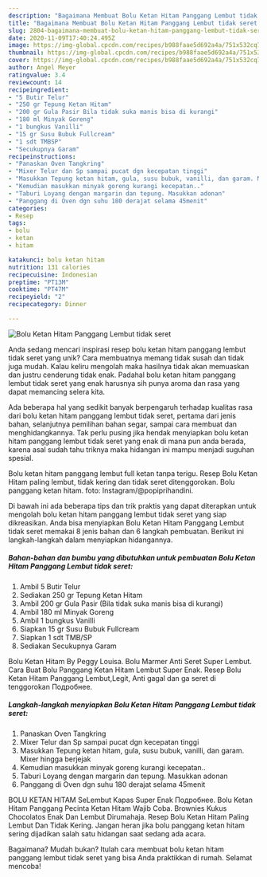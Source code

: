 ```yaml
---
description: "Bagaimana Membuat Bolu Ketan Hitam Panggang Lembut tidak seret yang Sempurna"
title: "Bagaimana Membuat Bolu Ketan Hitam Panggang Lembut tidak seret yang Sempurna"
slug: 2804-bagaimana-membuat-bolu-ketan-hitam-panggang-lembut-tidak-seret-yang-sempurna
date: 2020-11-09T17:40:24.495Z
image: https://img-global.cpcdn.com/recipes/b988faae5d692a4a/751x532cq70/bolu-ketan-hitam-panggang-lembut-tidak-seret-foto-resep-utama.jpg
thumbnail: https://img-global.cpcdn.com/recipes/b988faae5d692a4a/751x532cq70/bolu-ketan-hitam-panggang-lembut-tidak-seret-foto-resep-utama.jpg
cover: https://img-global.cpcdn.com/recipes/b988faae5d692a4a/751x532cq70/bolu-ketan-hitam-panggang-lembut-tidak-seret-foto-resep-utama.jpg
author: Angel Meyer
ratingvalue: 3.4
reviewcount: 14
recipeingredient:
- "5 Butir Telur"
- "250 gr Tepung Ketan Hitam"
- "200 gr Gula Pasir Bila tidak suka manis bisa di kurangi"
- "180 ml Minyak Goreng"
- "1 bungkus Vanilli"
- "15 gr Susu Bubuk Fullcream"
- "1 sdt TMBSP"
- "Secukupnya Garam"
recipeinstructions:
- "Panaskan Oven Tangkring"
- "Mixer Telur dan Sp sampai pucat dgn kecepatan tinggi"
- "Masukkan Tepung ketan hitam, gula, susu bubuk, vanilli, dan garam. Mixer hingga berjejak"
- "Kemudian masukkan minyak goreng kurangi kecepatan.."
- "Taburi Loyang dengan margarin dan tepung. Masukkan adonan"
- "Panggang di Oven dgn suhu 180 derajat selama 45menit"
categories:
- Resep
tags:
- bolu
- ketan
- hitam

katakunci: bolu ketan hitam 
nutrition: 131 calories
recipecuisine: Indonesian
preptime: "PT13M"
cooktime: "PT47M"
recipeyield: "2"
recipecategory: Dinner

---
```



![Bolu Ketan Hitam Panggang Lembut tidak seret](https://img-global.cpcdn.com/recipes/b988faae5d692a4a/751x532cq70/bolu-ketan-hitam-panggang-lembut-tidak-seret-foto-resep-utama.jpg)

Anda sedang mencari inspirasi resep bolu ketan hitam panggang lembut tidak seret yang unik? Cara membuatnya memang tidak susah dan tidak juga mudah. Kalau keliru mengolah maka hasilnya tidak akan memuaskan dan justru cenderung tidak enak. Padahal bolu ketan hitam panggang lembut tidak seret yang enak harusnya sih punya aroma dan rasa yang dapat memancing selera kita.

Ada beberapa hal yang sedikit banyak berpengaruh terhadap kualitas rasa dari bolu ketan hitam panggang lembut tidak seret, pertama dari jenis bahan, selanjutnya pemilihan bahan segar, sampai cara membuat dan menghidangkannya. Tak perlu pusing jika hendak menyiapkan bolu ketan hitam panggang lembut tidak seret yang enak di mana pun anda berada, karena asal sudah tahu triknya maka hidangan ini mampu menjadi suguhan spesial.

Bolu ketan hitam panggang lembut full ketan tanpa terigu. Resep Bolu Ketan Hitam paling lembut, tidak kering dan tidak seret ditenggorokan. Bolu panggang ketan hitam. foto: Instagram/@popiprihandini.


Di bawah ini ada beberapa tips dan trik praktis yang dapat diterapkan untuk mengolah bolu ketan hitam panggang lembut tidak seret yang siap dikreasikan. Anda bisa menyiapkan Bolu Ketan Hitam Panggang Lembut tidak seret memakai 8 jenis bahan dan 6 langkah pembuatan. Berikut ini langkah-langkah dalam menyiapkan hidangannya.

<!--inarticleads1-->

##### Bahan-bahan dan bumbu yang dibutuhkan untuk pembuatan Bolu Ketan Hitam Panggang Lembut tidak seret:

1. Ambil 5 Butir Telur
1. Sediakan 250 gr Tepung Ketan Hitam
1. Ambil 200 gr Gula Pasir (Bila tidak suka manis bisa di kurangi)
1. Ambil 180 ml Minyak Goreng
1. Ambil 1 bungkus Vanilli
1. Siapkan 15 gr Susu Bubuk Fullcream
1. Siapkan 1 sdt TMB/SP
1. Sediakan Secukupnya Garam


Bolu Ketan Hitam By Peggy Louisa. Bolu Marmer Anti Seret Super Lembut. Cara Buat Bolu Panggang Ketan Hitam Lembut Super Enak. Resep Bolu Ketan Hitam Panggang Lembut,Legit, Anti gagal dan ga seret di tenggorokan Подробнее. 

<!--inarticleads2-->

##### Langkah-langkah menyiapkan Bolu Ketan Hitam Panggang Lembut tidak seret:

1. Panaskan Oven Tangkring
1. Mixer Telur dan Sp sampai pucat dgn kecepatan tinggi
1. Masukkan Tepung ketan hitam, gula, susu bubuk, vanilli, dan garam. Mixer hingga berjejak
1. Kemudian masukkan minyak goreng kurangi kecepatan..
1. Taburi Loyang dengan margarin dan tepung. Masukkan adonan
1. Panggang di Oven dgn suhu 180 derajat selama 45menit


BOLU KETAN HITAM SeLembut Kapas Super Enak Подробнее. Bolu Ketan Hitam Panggang Pecinta Ketan Hitam Wajib Coba. Brownies Kukus Chocolatos Enak Dan Lembut Dirumahaja. Resep Bolu Ketan Hitam Paling Lembut Dan Tidak Kering. Jangan heran jika bolu panggang ketan hitam sering dijadikan salah satu hidangan saat sedang ada acara. 

Bagaimana? Mudah bukan? Itulah cara membuat bolu ketan hitam panggang lembut tidak seret yang bisa Anda praktikkan di rumah. Selamat mencoba!
